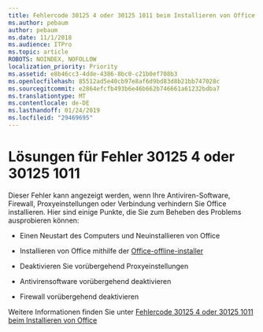 ```yaml
---
title: Fehlercode 30125 4 oder 30125 1011 beim Installieren von Office
ms.author: pebaum
author: pebaum
ms.date: 11/1/2018
ms.audience: ITPro
ms.topic: article
ROBOTS: NOINDEX, NOFOLLOW
localization_priority: Priority
ms.assetid: e8b46cc3-4dde-4386-8bc0-c21b0ef708b3
ms.openlocfilehash: 85512ad5e40cb97e8af6d9bd83d8b21bb747028c
ms.sourcegitcommit: e2864efcfb493b6e46b662b746661a61232bdba7
ms.translationtype: MT
ms.contentlocale: de-DE
ms.lasthandoff: 01/24/2019
ms.locfileid: "29469695"
---
```

# <a name="solutions-for-error-30125-4-or-30125-1011"></a>Lösungen für Fehler 30125 4 oder 30125 1011

Dieser Fehler kann angezeigt werden, wenn Ihre Antiviren-Software, Firewall, Proxyeinstellungen oder Verbindung verhindern Sie Office installieren. Hier sind einige Punkte, die Sie zum Beheben des Problems ausprobieren können:
  
- Einen Neustart des Computers und Neuinstallieren von Office
    
- Installieren von Office mithilfe der [Office-offline-installer](https://support.office.com/article/f0a85fe7-118f-41cb-a791-d59cef96ad1c.aspx)
    
- Deaktivieren Sie vorübergehend Proxyeinstellungen
    
- Antivirensoftware vorübergehend deaktivieren
    
- Firewall vorübergehend deaktivieren
    
Weitere Informationen finden Sie unter [Fehlercode 30125 4 oder 30125 1011 beim Installieren von Office](https://support.office.com/article/7bfabec6-76be-4cde-880e-819a9c569612.aspx)
  


